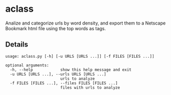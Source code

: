 # aclass

Analize and categorize urls by word density, and export them to a Netscape Bookmark html file using the top words as tags.

## Details

```
usage: aclass.py [-h] [-u URLS [URLS ...]] [-f FILES [FILES ...]]

optional arguments:
  -h, --help            show this help message and exit
  -u URLS [URLS ...], --urls URLS [URLS ...]
                        urls to analyze
  -f FILES [FILES ...], --files FILES [FILES ...]
                        files with urls to analyze
```
